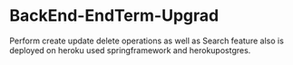 # BackEnd-EndTerm-Upgrad


Perform create update delete operations as well as Search feature also is deployed on heroku used springframework and herokupostgres.
